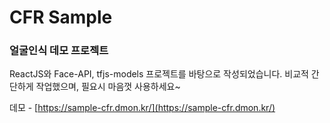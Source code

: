 # CFR Sample

### 얼굴인식 데모 프로젝트

ReactJS와 Face-API, tfjs-models 프로젝트를 바탕으로 작성되었습니다.
비교적 간단하게 작업했으며, 필요시 마음껏 사용하세요~

데모 - [https://sample-cfr.dmon.kr/](https://sample-cfr.dmon.kr/)
